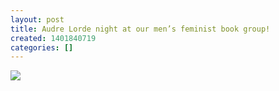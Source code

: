 ```yaml
---
layout: post
title: Audre Lorde night at our men’s feminist book group!
created: 1401840719
categories: []
---
```

<img src="http://37.media.tumblr.com/a939a85ab7043510de036893d94a3495/tumblr_n6mb7zBe961rsr8w3o1_500.jpg"/><br/><br/>
